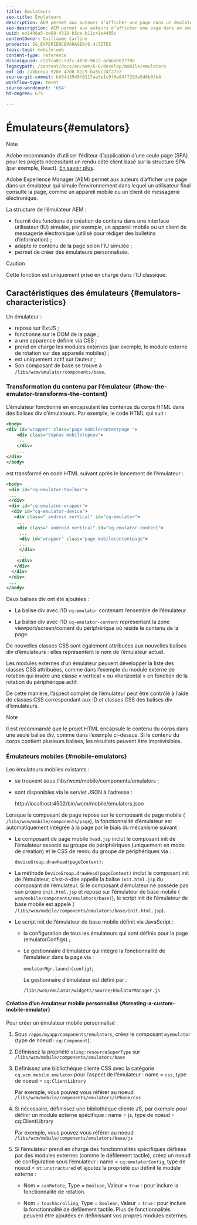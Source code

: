 ```yaml
---
title: Émulateurs
seo-title: Émulateurs
description: AEM permet aux auteurs d’afficher une page dans un émulateur qui simule l’environnement dans lequel un utilisateur final consulte la page.
seo-description: AEM permet aux auteurs d’afficher une page dans un émulateur qui simule l’environnement dans lequel un utilisateur final consulte la page.
uuid: ee1496a5-be68-4318-b5ce-b11c41e4485c
contentOwner: Guillaume Carlino
products: SG_EXPERIENCEMANAGER/6.4/SITES
topic-tags: mobile-web
content-type: reference
discoiquuid: c51fca81-5dfc-4838-9672-acb6de62778b
legacypath: /content/docs/en/aem/6-0/develop/mobile/emulators
exl-id: 2abbceaa-928e-47d8-81c9-ba5bc24f27e2
source-git-commit: bd94d3949f0117aa3e1c9f0e84f7293a5d6b03b4
workflow-type: tm+mt
source-wordcount: '654'
ht-degree: 67%

---
```


# Émulateurs{#emulators}

>[!NOTE]
>
>Adobe recommande d’utiliser l’éditeur d’application d’une seule page (SPA) pour les projets nécessitant un rendu côté client basé sur la structure SPA (par exemple, React). [En savoir plus](/help/sites-developing/spa-overview.md).

Adobe Experience Manager (AEM) permet aux auteurs d’afficher une page dans un émulateur qui simule l’environnement dans lequel un utilisateur final consulte la page, comme un appareil mobile ou un client de messagerie électronique.

La structure de l’émulateur AEM :

* fournit des fonctions de création de contenu dans une interface utilisateur (IU) simulée, par exemple, un appareil mobile ou un client de messagerie électronique (utilisé pour rédiger des bulletins d’information) ;
* adapte le contenu de la page selon l’IU simulée ;
* permet de créer des émulateurs personnalisés.

>[!CAUTION]
>
>Cette fonction est uniquement prise en charge dans l’IU classique.

## Caractéristiques des émulateurs {#emulators-characteristics}

Un émulateur :

* repose sur ExtJS ;
* fonctionne sur le DOM de la page ;
* a une apparence définie via CSS ;
* prend en charge les modules externes (par exemple, le module externe de rotation sur des appareils mobiles) ;
* est uniquement actif sur l’auteur ;
* Son composant de base se trouve à `/libs/wcm/emulator/components/base`.

### Transformation du contenu par l’émulateur {#how-the-emulator-transforms-the-content}

L’émulateur fonctionne en encapsulant les contenus du corps HTML dans des balises div d’émulateurs. Par exemple, le code HTML qui suit :

```xml
<body>
<div id="wrapper" class="page mobilecontentpage ">
    <div class="topnav mobiletopnav">
    ...
    </div>
    ...
</div>
</body>
```

est transformé en code HTML suivant après le lancement de l’émulateur :

```xml
<body>
 <div id="cq-emulator-toolbar">
 ...
 </div>
 <div id="cq-emulator-wrapper">
  <div id="cq-emulator-device">
   <div class=" android vertical" id="cq-emulator">
    ...
    <div class=" android vertical" id="cq-emulator-content">
     ...
     <div id="wrapper" class="page mobilecontentpage">
     ...
     </div>
     ...
    </div>
   </div>
  </div>
 </div>
 ...
</body>
```

Deux balises div ont été ajoutées :

* La balise div avec l’ID `cq-emulator` contenant l’ensemble de l’émulateur.

* La balise div avec l’ID `cq-emulator-content` représentant la zone viewport/screen/content du périphérique où réside le contenu de la page.

De nouvelles classes CSS sont également attribuées aux nouvelles balises div d’émulateurs : elles représentent le nom de l’émulateur actuel.

Les modules externes d’un émulateur peuvent développer la liste des classes CSS attribuées, comme dans l’exemple du module externe de rotation qui insère une classe « vertical » ou «horizontal » en fonction de la rotation du périphérique actif.

De cette manière, l’aspect complet de l’émulateur peut être contrôlé à l’aide de classes CSS correspondant aux ID et classes CSS des balises div d’émulateurs.

>[!NOTE]
>
>Il est recommandé que le projet HTML encapsule le contenu du corps dans une seule balise div, comme dans l’exemple ci-dessus. Si le contenu du corps contient plusieurs balises, les résultats peuvent être imprévisibles.

### Émulateurs mobiles  {#mobile-emulators}

Les émulateurs mobiles existants :

* se trouvent sous /libs/wcm/mobile/components/emulators ;
* sont disponibles via le servlet JSON à l’adresse :

   http://localhost:4502/bin/wcm/mobile/emulators.json

Lorsque le composant de page repose sur le composant de page mobile ( `/libs/wcm/mobile/components/page`), la fonctionnalité d’émulateur est automatiquement intégrée à la page par le biais du mécanisme suivant :

* Le composant de page mobile `head.jsp` inclut le composant init de l’émulateur associé au groupe de périphériques (uniquement en mode de création) et le CSS de rendu du groupe de périphériques via : .

   `deviceGroup.drawHead(pageContext);`

* La méthode `DeviceGroup.drawHead(pageContext)` inclut le composant init de l’émulateur, c’est-à-dire appelle la balise `init.html.jsp` du composant de l’émulateur. Si le composant d’émulateur ne possède pas son propre `init.html.jsp` et repose sur l’émulateur de base mobile ( `wcm/mobile/components/emulators/base)`), le script init de l’émulateur de base mobile est appelé ( `/libs/wcm/mobile/components/emulators/base/init.html.jsp`).

* Le script init de l’émulateur de base mobile définit via JavaScript :

   * la configuration de tous les émulateurs qui sont définis pour la page (emulatorConfigs) ;
   * Le gestionnaire d’émulateur qui intègre la fonctionnalité de l’émulateur dans la page via :

      `emulatorMgr.launch(config)`;

      Le gestionnaire d’émulateur est défini par :

      `/libs/wcm/emulator/widgets/source/EmulatorManager.js`

#### Création d’un émulateur mobile personnalisé {#creating-a-custom-mobile-emulator}

Pour créer un émulateur mobile personnalisé :

1. Sous `/apps/myapp/components/emulators`, créez le composant `myemulator` (type de noeud : `cq:Component`).

1. Définissez la propriété `sling:resourceSuperType` sur `/libs/wcm/mobile/components/emulators/base`

1. Définissez une bibliothèque cliente CSS avec la catégorie `cq.wcm.mobile.emulator` pour l’aspect de l’émulateur : name = `css`, type de noeud = `cq:ClientLibrary`

   Par exemple, vous pouvez vous référer au noeud `/libs/wcm/mobile/components/emulators/iPhone/css`

1. Si nécessaire, définissez une bibliothèque cliente JS, par exemple pour définir un module externe spécifique : name = js, type de noeud = cq:ClientLibrary

   Par exemple, vous pouvez vous référer au noeud `/libs/wcm/mobile/components/emulators/base/js`

1. Si l’émulateur prend en charge des fonctionnalités spécifiques définies par des modules externes (comme le défilement tactile), créez un noeud de configuration sous l’émulateur : name = `cq:emulatorConfig`, type de noeud = `nt:unstructured` et ajoutez la propriété qui définit le module externe :

   * Nom = `canRotate`, Type = `Boolean`, Valeur = `true` : pour inclure la fonctionnalité de rotation.

   * Nom = `touchScrolling`, Type = `Boolean`, Valeur = `true` : pour inclure la fonctionnalité de défilement tactile.
   Plus de fonctionnalités peuvent être ajoutées en définissant vos propres modules externes.

